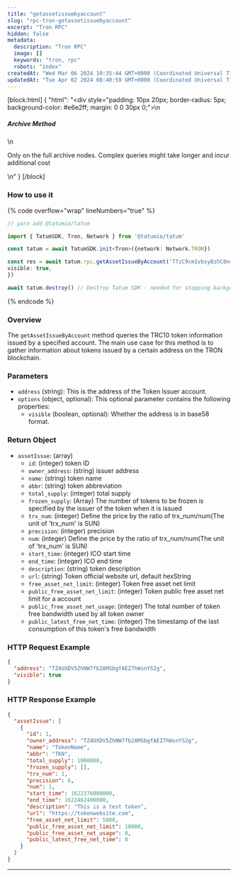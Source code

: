 ```yaml
---
title: "getassetissuebyaccount"
slug: "rpc-tron-getassetissuebyaccount"
excerpt: "Tron RPC"
hidden: false
metadata: 
  description: "Tron RPC"
  image: []
  keywords: "tron, rpc"
  robots: "index"
createdAt: "Wed Mar 06 2024 10:35:44 GMT+0000 (Coordinated Universal Time)"
updatedAt: "Tue Apr 02 2024 08:40:59 GMT+0000 (Coordinated Universal Time)"
---
```

[block:html]
{
  "html": "<div style=\"padding: 10px 20px; border-radius: 5px; background-color: #e6e2ff; margin: 0 0 30px 0;\">\n  <h5>Archive Method</h5>\n  <p>Only on the full archive nodes. Complex queries might take longer and incur additional cost</p>\n</div>"
}
[/block]


### How to use it

{% code overflow="wrap" lineNumbers="true" %}

```typescript
// yarn add @tatumio/tatum

import { TatumSDK, Tron, Network } from '@tatumio/tatum'

const tatum = await TatumSDK.init<Tron>({network: Network.TRON})

const res = await tatum.rpc.getAssetIssueByAccount('TTzC9cm1vbsyBzhC8n4z3k6eAVkryDyKU8', {
visible: true,
})

await tatum.destroy() // Destroy Tatum SDK - needed for stopping background jobs
```

{% endcode %}

### Overview

The `getAssetIssueByAccount` method queries the TRC10 token information issued by a specified account. The main use case for this method is to gather information about tokens issued by a certain address on the TRON blockchain.

### Parameters

- `address` (string): This is the address of the Token Issuer account.
- `options` (object, optional): This optional parameter contains the following properties:
  - `visible` (boolean, optional): Whether the address is in base58 format.

### Return Object

- `assetIssue`: (array)
  - `id`: (integer) token ID
  - `owner_address`: (string) issuer address
  - `name`: (string) token name
  - `abbr`: (string) token abbreviation
  - `total_supply`: (integer) total supply
  - `frozen_supply`: (Array) The number of tokens to be frozen is specified by the issuer of the token when it is issued
  - `trx_num`: (integer) Define the price by the ratio of trx\_num/num(The unit of 'trx\_num' is SUN)
  - `precision`: (integer) precision
  - `num`: (integer) Define the price by the ratio of trx\_num/num(The unit of 'trx\_num' is SUN)
  - `start_time`: (integer) ICO start time
  - `end_time`: (integer) ICO end time
  - `description`: (string) token description
  - `url`: (string) Token official website url, default hexString
  - `free_asset_net_limit`: (integer) Token free asset net limit
  - `public_free_asset_net_limit`: (integer) Token public free asset net limit for a account
  - `public_free_asset_net_usage`: (integer) The total number of token free bandwidth used by all token owner
  - `public_latest_free_net_time`: (integer) The timestamp of the last consumption of this token's free bandwidth

### HTTP Request Example

```json
{
  "address": "TZ4UXDV5ZhNW7fb2AMSbgfAEZ7hWsnYS2g",
  "visible": true
}
```

### HTTP Response Example

```json
{
  "assetIssue": [
    {
      "id": 1,
      "owner_address": "TZ4UXDV5ZhNW7fb2AMSbgfAEZ7hWsnYS2g",
      "name": "TokenName",
      "abbr": "TKN",
      "total_supply": 1000000,
      "frozen_supply": [],
      "trx_num": 1,
      "precision": 6,
      "num": 1,
      "start_time": 1622376000000,
      "end_time": 1622462400000,
      "description": "This is a test token",
      "url": "https://tokenwebsite.com",
      "free_asset_net_limit": 5000,
      "public_free_asset_net_limit": 10000,
      "public_free_asset_net_usage": 0,
      "public_latest_free_net_time": 0
    }
  ]
}
```

***
